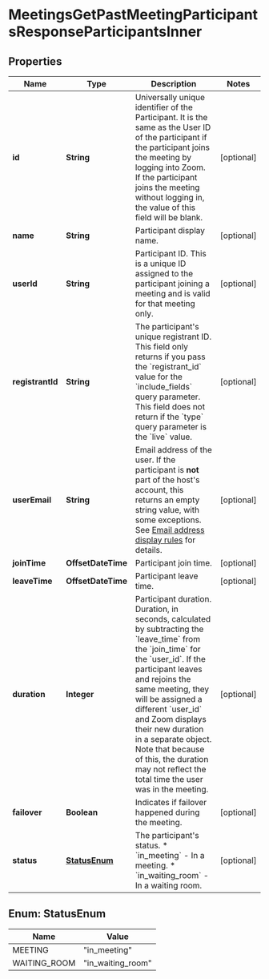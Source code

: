 

# MeetingsGetPastMeetingParticipantsResponseParticipantsInner


## Properties

| Name | Type | Description | Notes |
|------------ | ------------- | ------------- | -------------|
|**id** | **String** | Universally unique identifier of the Participant. It is the same as the User ID of the participant if the participant joins the meeting by logging into Zoom. If the participant joins the meeting without logging in, the value of this field will be blank. |  [optional] |
|**name** | **String** | Participant display name. |  [optional] |
|**userId** | **String** | Participant ID. This is a unique ID assigned to the participant joining a meeting and is valid for that meeting only. |  [optional] |
|**registrantId** | **String** | The participant&#39;s unique registrant ID. This field only returns if you pass the &#x60;registrant_id&#x60; value for the &#x60;include_fields&#x60; query parameter.   This field does not return if the &#x60;type&#x60; query parameter is the &#x60;live&#x60; value. |  [optional] |
|**userEmail** | **String** | Email address of the user. If the participant is **not** part of the host&#39;s account, this returns an empty string value, with some exceptions. See [Email address display rules](https://developers.zoom.us/docs/api/rest/using-zoom-apis/#email-address-display-rules) for details. |  [optional] |
|**joinTime** | **OffsetDateTime** | Participant join time. |  [optional] |
|**leaveTime** | **OffsetDateTime** | Participant leave time. |  [optional] |
|**duration** | **Integer** | Participant duration. Duration, in seconds, calculated by subtracting the &#x60;leave_time&#x60; from the &#x60;join_time&#x60; for the &#x60;user_id&#x60;. If the participant leaves and rejoins the same meeting, they will be assigned a different &#x60;user_id&#x60; and Zoom displays their new duration in a separate object. Note that because of this, the duration may not reflect the total time the user was in the meeting. |  [optional] |
|**failover** | **Boolean** | Indicates if failover happened during the meeting. |  [optional] |
|**status** | [**StatusEnum**](#StatusEnum) | The participant&#39;s status.  * &#x60;in_meeting&#x60; - In a meeting.  * &#x60;in_waiting_room&#x60; - In a waiting room. |  [optional] |



## Enum: StatusEnum

| Name | Value |
|---- | -----|
| MEETING | &quot;in_meeting&quot; |
| WAITING_ROOM | &quot;in_waiting_room&quot; |



